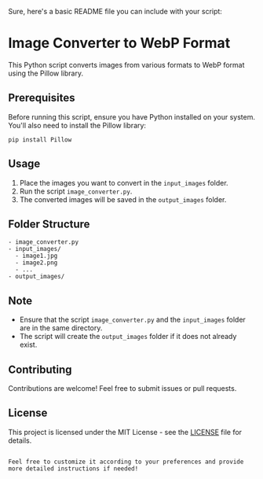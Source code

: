 Sure, here's a basic README file you can include with your script:

# Image Converter to WebP Format

This Python script converts images from various formats to WebP format using the Pillow library.

## Prerequisites

Before running this script, ensure you have Python installed on your system. You'll also need to install the Pillow library:

```
pip install Pillow
```

## Usage

1. Place the images you want to convert in the `input_images` folder.
2. Run the script `image_converter.py`.
3. The converted images will be saved in the `output_images` folder.

## Folder Structure

```
- image_converter.py
- input_images/
  - image1.jpg
  - image2.png
  - ...
- output_images/
```

## Note

- Ensure that the script `image_converter.py` and the `input_images` folder are in the same directory.
- The script will create the `output_images` folder if it does not already exist.

## Contributing

Contributions are welcome! Feel free to submit issues or pull requests.

## License

This project is licensed under the MIT License - see the [LICENSE](LICENSE) file for details.
```

Feel free to customize it according to your preferences and provide more detailed instructions if needed!
